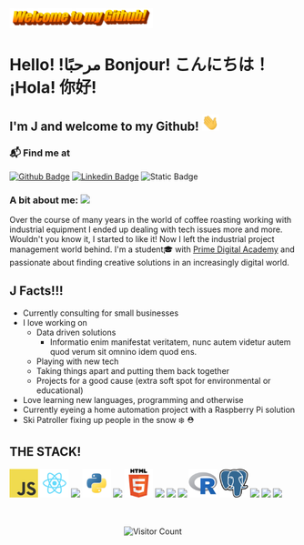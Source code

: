 <img  width="50%" display="block" margin-left="auto" margin-right="auto" src="img/wordart.png" alt="wordart"/>


# Hello! !مرحبًا Bonjour! こんにちは！¡Hola! 你好!
## I'm J and welcome to my Github! <img width="30px" margin="0px" src="https://raw.githubusercontent.com/ABSphreak/ABSphreak/master/gifs/Hi.gif"/>

### 📬 Find me at
[![Github Badge](https://img.shields.io/badge/-Github-black?style=plastic&logo=github&link=https://github.com/8bitcoffee/)](https://github.com/8bitcoffee/) 
[![Linkedin Badge](https://img.shields.io/badge/-LinkedIn-blue?style=plastic&logo=Linkedin&logoColor=white&link=https://www.linkedin.com/in/8bitcoffee/)](https://www.linkedin.com/in/8bitcoffee)
![Static Badge](https://img.shields.io/badge/_-Email_Me?style=plastic&logo=mailgun&logoColor=%23FFFFFF&label=Email%20Me!&labelColor=%23DF0000&color=%23DF0000&link=mailto%3Aj%408bit.coffee)

### A bit about me: <img src="https://8bitlogo.s3.us-east-2.amazonaws.com/8bit+no+background+copy.png" width="30"/>

Over the course of many years in the world of coffee roasting working with industrial equipment I ended up dealing with tech issues more and more. Wouldn't you know it, I started to like it! Now I left the industrial project management world behind. I'm a student🎓 with [Prime Digital Academy](https://primeacademy.io) and passionate about finding creative solutions in an increasingly digital world.

## J Facts!!!

- Currently consulting for small businesses
- I love working on
  - Data driven solutions
    - Informatio enim manifestat veritatem, nunc autem videtur autem quod verum sit omnino idem quod ens.
  - Playing with new tech
  - Taking things apart and putting them back together
  - Projects for a good cause (extra soft spot for environmental or educational)
- Love learning new languages, programming and otherwise
- Currently eyeing a home automation project with a Raspberry Pi solution
- Ski Patroller fixing up people in the snow ❄️ ⛑️

## THE STACK!
<div>
  <code><img height="50" src="https://raw.githubusercontent.com/github/explore/80688e429a7d4ef2fca1e82350fe8e3517d3494d/topics/javascript/javascript.png"></code>
  <code><img height="50" src="https://raw.githubusercontent.com/github/explore/80688e429a7d4ef2fca1e82350fe8e3517d3494d/topics/react/react.png?size=48"></code>
  <code><img height="50" src="https://avatars.githubusercontent.com/u/13142323?s=40&v=4"></code>
  <code><img height="50" src="https://raw.githubusercontent.com/github/explore/80688e429a7d4ef2fca1e82350fe8e3517d3494d/topics/python/python.png?size=48"></code>
  <code><img height="50" src="https://avatars3.githubusercontent.com/u/9950313?s=200&v=4"></code>
  <code><img height="50" src="https://raw.githubusercontent.com/github/explore/80688e429a7d4ef2fca1e82350fe8e3517d3494d/topics/html/html.png"></code>
  <code><img height="50" src="https://upload.wikimedia.org/wikipedia/commons/thumb/5/53/Pok%C3%A9_Ball_icon.svg/512px-Pok%C3%A9_Ball_icon.svg.png"></code>
  <code><img height="50" src="https://avatars3.githubusercontent.com/u/18133?s=200&v=4"></code>
  <code><img height="50" src="https://avatars.githubusercontent.com/u/15658638"></code>
  <code><img height="50" src="https://raw.githubusercontent.com/github/explore/80688e429a7d4ef2fca1e82350fe8e3517d3494d/topics/r/r.png?size=48"></code>
  <code><img height="50" src="https://raw.githubusercontent.com/github/explore/80688e429a7d4ef2fca1e82350fe8e3517d3494d/topics/postgresql/postgresql.png?size=48"></code>
  <code><img height="50" src="https://avatars.githubusercontent.com/u/2232217?s=40&v=4"></code>
  <code><img height="50" src="https://avatars.githubusercontent.com/u/32372333?s=40&v=4"></code>
  <code><img height="50" src="https://avatars.githubusercontent.com/u/21206976?s=40&v=4"></code>
</div>
<br/><br/>

<div align="center">
  
![Visitor Count](https://profile-counter.glitch.me/8bitcoffee/count.svg)

</div>
